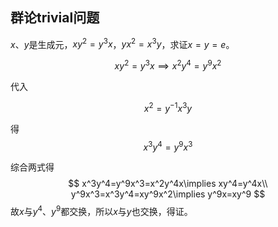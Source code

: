 ## 群论trivial问题
$x$、$y$是生成元，$xy^2=y^3x$，$yx^2=x^3y$，求证$x=y=e$。

$$
xy^2=y^3x\implies x^2y^4=y^9x^2
$$

代入

$$
x^2=y^{-1}x^3y
$$

得
$$
x^3y^4=y^9x^3
$$

综合两式得
$$
x^3y^4=y^9x^3=x^2y^4x\implies xy^4=y^4x\\
y^9x^3=x^3y^4=xy^9x^2\implies y^9x=xy^9
$$
故$x$与$y^4$、$y^9$都交换，所以$x$与$y$也交换，得证。

